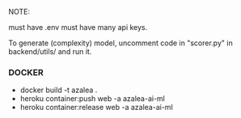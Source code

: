 NOTE: 

must have .env must have many api keys.



To generate (complexity) model, uncomment code in "scorer.py" in backend/utils/ and run it.


### DOCKER
- docker build -t azalea .
- heroku container:push web -a azalea-ai-ml
- heroku container:release web -a azalea-ai-ml